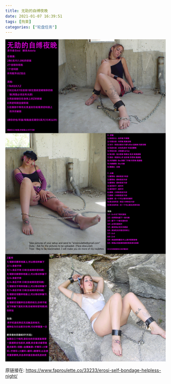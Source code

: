 ```yaml
---
title: 无助的自缚夜晚
date: 2021-01-07 16:39:51
tags: [拘束]
categories: ["轮盘任务"]
---
```


<!-- {% asset_img Erosi-self-bondage-helpless-night.jpg %} -->
![](Erosi-self-bondage-helpless-night.jpg)

原链接在: https://www.faproulette.co/33233/erosi-self-bondage-helpless-night/  